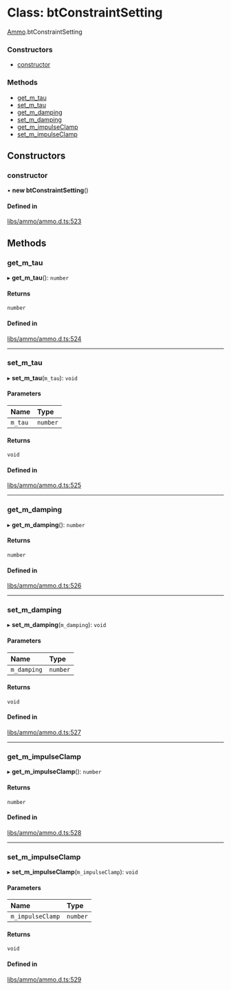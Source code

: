 # Class: btConstraintSetting

[Ammo](../modules/Ammo.md).btConstraintSetting


### Constructors

- [constructor](Ammo.btConstraintSetting.md#constructor)

### Methods

- [get\_m\_tau](Ammo.btConstraintSetting.md#get_m_tau)
- [set\_m\_tau](Ammo.btConstraintSetting.md#set_m_tau)
- [get\_m\_damping](Ammo.btConstraintSetting.md#get_m_damping)
- [set\_m\_damping](Ammo.btConstraintSetting.md#set_m_damping)
- [get\_m\_impulseClamp](Ammo.btConstraintSetting.md#get_m_impulseclamp)
- [set\_m\_impulseClamp](Ammo.btConstraintSetting.md#set_m_impulseclamp)

## Constructors

### constructor

• **new btConstraintSetting**()

#### Defined in

[libs/ammo/ammo.d.ts:523](https://github.com/Orillusion/orillusion/blob/main/src/libs/ammo/ammo.d.ts#L523)

## Methods

### get\_m\_tau

▸ **get_m_tau**(): `number`

#### Returns

`number`

#### Defined in

[libs/ammo/ammo.d.ts:524](https://github.com/Orillusion/orillusion/blob/main/src/libs/ammo/ammo.d.ts#L524)

___

### set\_m\_tau

▸ **set_m_tau**(`m_tau`): `void`

#### Parameters

| Name | Type |
| :------ | :------ |
| `m_tau` | `number` |

#### Returns

`void`

#### Defined in

[libs/ammo/ammo.d.ts:525](https://github.com/Orillusion/orillusion/blob/main/src/libs/ammo/ammo.d.ts#L525)

___

### get\_m\_damping

▸ **get_m_damping**(): `number`

#### Returns

`number`

#### Defined in

[libs/ammo/ammo.d.ts:526](https://github.com/Orillusion/orillusion/blob/main/src/libs/ammo/ammo.d.ts#L526)

___

### set\_m\_damping

▸ **set_m_damping**(`m_damping`): `void`

#### Parameters

| Name | Type |
| :------ | :------ |
| `m_damping` | `number` |

#### Returns

`void`

#### Defined in

[libs/ammo/ammo.d.ts:527](https://github.com/Orillusion/orillusion/blob/main/src/libs/ammo/ammo.d.ts#L527)

___

### get\_m\_impulseClamp

▸ **get_m_impulseClamp**(): `number`

#### Returns

`number`

#### Defined in

[libs/ammo/ammo.d.ts:528](https://github.com/Orillusion/orillusion/blob/main/src/libs/ammo/ammo.d.ts#L528)

___

### set\_m\_impulseClamp

▸ **set_m_impulseClamp**(`m_impulseClamp`): `void`

#### Parameters

| Name | Type |
| :------ | :------ |
| `m_impulseClamp` | `number` |

#### Returns

`void`

#### Defined in

[libs/ammo/ammo.d.ts:529](https://github.com/Orillusion/orillusion/blob/main/src/libs/ammo/ammo.d.ts#L529)
